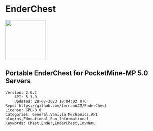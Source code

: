 # EnderChest
<img src="https://raw.githubusercontent.com/fernanACM/EnderChest/2acbc188c660d5031ae4143457bbd3d29e03c66e/icon-enderchest.png" width="128" height="128" />

## Portable EnderChest for PocketMine-MP 5.0 Servers
```properties
Version: 2.0.2
    API: 5.3.0
    Updated: 28-07-2023 18:04:02 UTC
Repo: https://github.com/fernanACM/EnderChest
License: GPL-3.0
Categories: General,Vanilla Mechanics,API plugins,Educational,Fun,Informational
Keywords: Chest,Ender,EnderChest,InvMenu
```